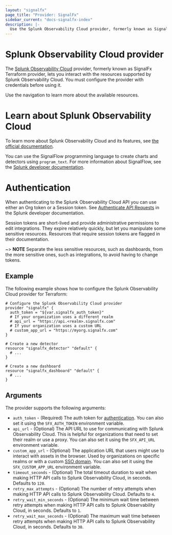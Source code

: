 ```yaml
---
layout: "signalfx"
page_title: "Provider: SignalFx"
sidebar_current: "docs-signalfx-index"
description: |-
  Use the Splunk Observability Cloud provider, formerly known as SignalFx Terraform provider, to interact with the resources supported by Splunk Observability Cloud. Configure the provider with the proper credentials before using it.
---
```


# Splunk Observability Cloud provider

The [Splunk Observability Cloud](https://www.splunk.com/en_us/products/observability.html) provider, formerly known as SignalFx Terraform provider, lets you interact with the resources supported by Splunk Observability Cloud. You must configure the provider with credentials before using it.

Use the navigation to learn more about the available resources.

# Learn about Splunk Observability Cloud

To learn more about Splunk Observability Cloud and its features, see [the official documentation](https://docs.splunk.com/observability/en/).

You can use the SignalFlow programming language to create charts and detectors using `program_text`. For more information about SignalFlow, see the [Splunk developer documentation](https://dev.splunk.com/observability/docs/signalflow/).

# Authentication

When authenticating to the Splunk Observability Cloud API you can use either an Org token or a 
Session token. See [Authenticate API Requests](https://dev.splunk.com/observability/docs/apibasics/authentication_basics/) in the Splunk developer documentation.

Session tokens are short-lived and provide administrative permissions to edit integrations. They expire relatively quickly, but let you manipulate some sensitive resources. Resources that require session tokens are flagged in their documentation.

~> **NOTE** Separate the less sensitive resources, such as dashboards, from the 
more sensitive ones, such as integrations, to avoid having to change tokens.

## Example

The following example shows how to configure the Splunk Observability Cloud provider for Terraform:

```hcl
# Configure the Splunk Observability Cloud provider
provider "signalfx" {
  auth_token = "${var.signalfx_auth_token}"
  # If your organization uses a different realm
  # api_url = "https://api.<realm>.signalfx.com"
  # If your organization uses a custom URL
  # custom_app_url = "https://myorg.signalfx.com"
}

# Create a new detector
resource "signalfx_detector" "default" {
  # ...
}

# Create a new dashboard
resource "signalfx_dashboard" "default" {
  # ...
}
```

## Arguments

The provider supports the following arguments:

* `auth_token` - (Required) The auth token for [authentication](https://developers.signalfx.com/basics/authentication.html). You can also set it using the `SFX_AUTH_TOKEN` environment variable.
* `api_url` - (Optional) The API URL to use for communicating with Splunk Observability Cloud. This is helpful for organizations that need to set their realm or use a proxy. You can also set it using the `SFX_API_URL` environment variable.
* `custom_app_url` - (Optional) The application URL that users might use to interact with assets in the browser. Used by organizations on specific realms or with a custom [SSO domain](https://docs.splunk.com/observability/en/admin/authentication/SSO/sso-about.html). You can also set it using the `SFX_CUSTOM_APP_URL` environment variable.
* `timeout_seconds` - (Optional) The total timeout duration to wait when making HTTP API calls to Splunk Observability Cloud, in seconds. Defaults to `120`.
* `retry_max_attempts` - (Optional) The number of retry attempts when making HTTP API calls to Splunk Observability Cloud. Defaults to `4`.
* `retry_wait_min_seconds` - (Optional) The minimum wait time between retry attempts when making HTTP API calls to Splunk Observability Cloud, in seconds. Defaults to `1`.
* `retry_wait_max_seconds` - (Optional) The maximum wait time between retry attempts when making HTTP API calls to Splunk Observability Cloud, in seconds. Defaults to `30`.
